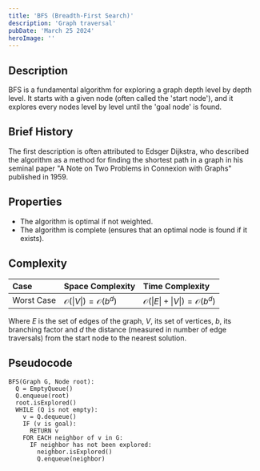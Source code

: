 ```yaml
---
title: 'BFS (Breadth-First Search)'
description: 'Graph traversal'
pubDate: 'March 25 2024'
heroImage: ''
---
```


## Description
BFS is a fundamental algorithm for exploring a graph depth level by depth level. It starts with a given node (often called the 'start node'), and it explores every nodes level by level until the 'goal node' is found.

## Brief History 
The first description is often attributed to Edsger Dijkstra, who described the algorithm as a method for finding the shortest path in a graph in his seminal paper "A Note on Two Problems in Connexion with Graphs" published in 1959.

## Properties 
- The algorithm is optimal if not weighted.
- The algorithm is complete (ensures that an optimal node is found if it exists).

## Complexity
| Case  | Space Complexity   | Time Complexity |
| :--- |:------|:-----|
| Worst Case  |  $\mathcal{O}(\|V\|) = \mathcal{O}(b^d)$       |  $\mathcal{O}(\|E\|+\|V\|) = \mathcal{O}(b^d)$ |

Where $E$ is the set of edges of the graph, $V$, its set of vertices, $b$, its branching factor and $d$ the distance (measured in number of edge traversals) from the start node to the nearest solution. 

## Pseudocode
```
BFS(Graph G, Node root):
  Q = EmptyQueue()
  Q.enqueue(root)
  root.isExplored()
  WHILE (Q is not empty):
    v = Q.dequeue()
    IF (v is goal):
      RETURN v
    FOR EACH neighbor of v in G:
      IF neighbor has not been explored:
        neighbor.isExplored()
        Q.enqueue(neighbor)
```